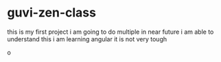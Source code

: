 # guvi-zen-class
this is my first project
i am going to do multiple in near future
i am able to understand this
i am learning angular it is not very tough

o
